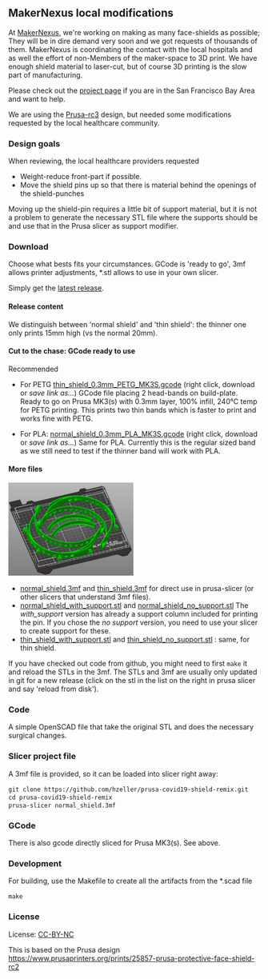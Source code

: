 MakerNexus local modifications
------------------------------

At [MakerNexus], we're working on making as many face-shields as possible;
They will be in dire demand very soon and we got requests of thousands of them.
MakerNexus is coordinating the contact with the local hospitals and
as well the effort of non-Members of the maker-space to 3D print. We
have enough shield material to laser-cut, but of course 3D printing is the
slow part of manufacturing.

Please check out the [project page] if you are in the San Francisco
Bay Area and want to help.

We are using the [Prusa-rc3] design, but needed some modifications requested
by the local healthcare community.

### Design goals

When reviewing, the local healthcare providers requested

   * Weight-reduce front-part if possible.
   * Move the shield pins up so that there is material behind the openings
     of the shield-punches

Moving up the shield-pin requires a little bit of support material, but it
is not a problem to generate the necessary STL file where the supports should
be and use that in the Prusa slicer as support modifier.

### Download

Choose what bests fits your circumstances. GCode is 'ready to go', 3mf allows
printer adjustments, *.stl allows to use in your own slicer.

Simply get the [latest release](https://github.com/hzeller/prusa-covid19-shield-remix/releases).

#### Release content

We distinguish between 'normal shield' and 'thin shield': the thinner one
only prints 15mm high (vs the normal 20mm).

#### Cut to the chase: GCode ready to use

Recommended

  * For PETG [thin_shield_0.3mm_PETG_MK3S.gcode](https://github.com/hzeller/prusa-covid19-shield-remix/raw/v1.4/fab/thin_shield_0.3mm_PETG_MK3S.gcode) (right click, download or *save link as...*) GCode file placing 2 head-bands on build-plate. Ready to go on Prusa MK3(s) with 0.3mm layer, 100% infill, 240°C temp for PETG printing. This prints two thin bands which is faster to print and works fine with PETG.

  * For PLA: [normal_shield_0.3mm_PLA_MK3S.gcode](https://github.com/hzeller/prusa-covid19-shield-remix/raw/v1.4/fab/normal_shield_0.3mm_PLA_MK3S.gcode) (right click, download or *save link as...*) Same for PLA. Currently this is the regular sized band as we still need to test if the thinner band will work with PLA.

#### More files

![](./img/covid-headband-build-plate.png)

 * [normal_shield.3mf](https://github.com/hzeller/prusa-covid19-shield-remix/raw/v1.4/normal_shield.3mf) and [thin_shield.3mf](https://github.com/hzeller/prusa-covid19-shield-remix/raw/v1.4/thin_shield.3mf) for direct use in prusa-slicer
   (or other slicers that understand 3mf files).
 * [normal_shield_with_support.stl](https://github.com/hzeller/prusa-covid19-shield-remix/raw/v1.4/normal_shield_with_support.stl) and
   [normal_shield_no_support.stl](https://github.com/hzeller/prusa-covid19-shield-remix/raw/v1.4/normal_shield_no_support.stl)
   The *with_support* version has already a support column included
   for printing the pin. If you chose the *no support* version, you need
   to use your slicer to create support for these.
 * [thin_shield_with_support.stl](https://github.com/hzeller/prusa-covid19-shield-remix/raw/v1.4/thin_shield_with_support.stl) and
   [thin_shield_no_support.stl](https://github.com/hzeller/prusa-covid19-shield-remix/raw/v1.4/thin_shield_no_support.stl) : same, for thin shield.

If you have checked out code from github, you might need to first `make` it
and reload the STLs in the 3mf. The STLs and 3mf are usually only updated in
git for a new release (click on the stl in the list on the right in prusa slicer
and say 'reload from disk').

### Code

A simple OpenSCAD file that take the original STL and does the necessary
surgical changes.

### Slicer project file
A 3mf file is provided, so it can be loaded into slicer right away:

```
git clone https://github.com/hzeller/prusa-covid19-shield-remix.git
cd prusa-covid19-shield-remix
prusa-slicer normal_shield.3mf
```

### GCode
There is also gcode directly sliced for Prusa MK3(s). See above.

### Development

For building, use the Makefile to create all the artifacts from the *.scad
file

```
make
```

### License

License: [CC-BY-NC]

This is based on the Prusa design
https://www.prusaprinters.org/prints/25857-prusa-protective-face-shield-rc2

[MakerNexus]: https://www.makernexus.com/
[prusa-rc3]: https://www.prusaprinters.org/prints/25857-prusa-protective-face-shield-rc3
[CC-BY-NC]: https://creativecommons.org/licenses/by-nc/4.0/
[project page]: http://makernexuswiki.com/index.php?title=3D_printed_face_shields
[prusa-slicer]: https://www.prusa3d.com/prusaslicer/
